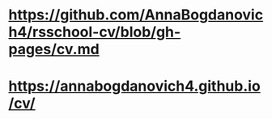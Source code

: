 # https://github.com/AnnaBogdanovich4/rsschool-cv/blob/gh-pages/cv.md
# https://annabogdanovich4.github.io/cv/
